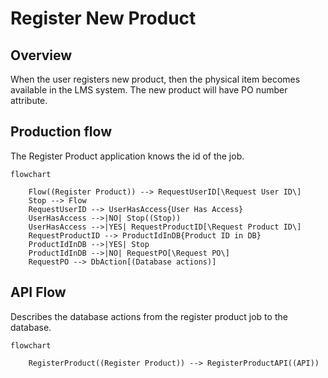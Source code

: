 # Register New Product

## Overview
When the user registers new product, then the physical item becomes available in
the LMS system. The new product will have PO number attribute.

## Production flow
The Register Product application knows the id of the job. 
``` mermaid
flowchart

    Flow((Register Product)) --> RequestUserID[\Request User ID\]
    Stop --> Flow
    RequestUserID --> UserHasAccess{User Has Access}
    UserHasAccess -->|NO| Stop((Stop))
    UserHasAccess -->|YES| RequestProductID[\Request Product ID\]
    RequestProductID --> ProductIdInDB{Product ID in DB}
    ProductIdInDB -->|YES| Stop
    ProductIdInDB -->|NO| RequestPO[\Request PO\]
    RequestPO --> DbAction[(Database actions)]
```

## API Flow
Describes the database actions from the register product
job to the database.

``` mermaid
flowchart

    RegisterProduct((Register Product)) --> RegisterProductAPI((API))
```